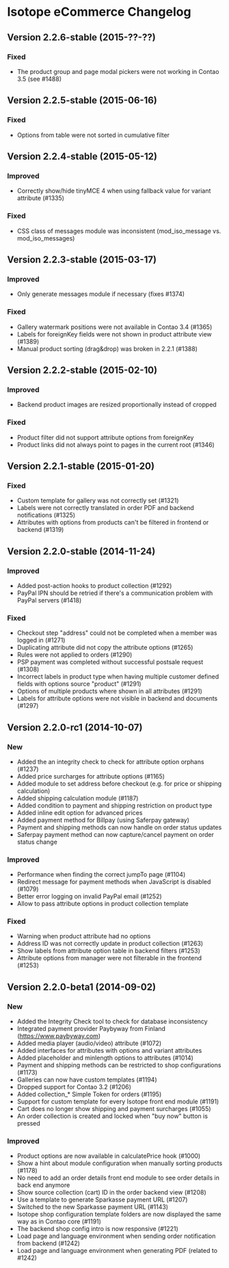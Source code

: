 Isotope eCommerce Changelog
===========================

Version 2.2.6-stable (2015-??-??)
---------------------------------

### Fixed
- The product group and page modal pickers were not working in Contao 3.5 (see #1488)


Version 2.2.5-stable (2015-06-16)
---------------------------------

### Fixed
- Options from table were not sorted in cumulative filter


Version 2.2.4-stable (2015-05-12)
---------------------------------

### Improved
- Correctly show/hide tinyMCE 4 when using fallback value for variant attribute (#1335)

### Fixed
- CSS class of messages module was inconsistent (mod_iso_message vs. mod_iso_messages)


Version 2.2.3-stable (2015-03-17)
---------------------------------

### Improved
- Only generate messages module if necessary (fixes #1374)

### Fixed
- Gallery watermark positions were not available in Contao 3.4 (#1365)
- Labels for foreignKey fields were not shown in product attribute view (#1389)
- Manual product sorting (drag&drop) was broken in 2.2.1 (#1388)


Version 2.2.2-stable (2015-02-10)
---------------------------------

### Improved
- Backend product images are resized proportionally instead of cropped

### Fixed
- Product filter did not support attribute options from foreignKey
- Product links did not always point to pages in the current root (#1346)


Version 2.2.1-stable (2015-01-20)
---------------------------------

### Fixed
- Custom template for gallery was not correctly set (#1321)
- Labels were not correctly translated in order PDF and backend notifications (#1325)
- Attributes with options from products can't be filtered in frontend or backend (#1319)


Version 2.2.0-stable (2014-11-24)
---------------------------------

### Improved
- Added post-action hooks to product collection (#1292)
- PayPal IPN should be retried if there's a communication problem with PayPal servers (#1418)

### Fixed
- Checkout step "address" could not be completed when a member was logged in (#1271)
- Duplicating attribute did not copy the attribute options (#1265)
- Rules were not applied to orders (#1290)
- PSP payment was completed without successful postsale request (#1308)
- Incorrect labels in product type when having multiple customer defined fields with options source "product" (#1291)
- Options of multiple products where shown in all attributes (#1291)
- Labels for attribute options were not visible in backend and documents (#1297)


Version 2.2.0-rc1 (2014-10-07)
--------------------------------

### New
- Added the an integrity check to check for attribute option orphans (#1237)
- Added price surcharges for attribute options (#1165)
- Added module to set address before checkout (e.g. for price or shipping calculation)
- Added shipping calculation module (#1187)
- Added condition to payment and shipping restriction on product type
- Added inline edit option for advanced prices
- Added payment method for Billpay (using Saferpay gateway)
- Payment and shipping methods can now handle on order status updates
- Saferpay payment method can now capture/cancel payment on order status change

### Improved
- Performance when finding the correct jumpTo page (#1104)
- Redirect message for payment methods when JavaScript is disabled (#1079)
- Better error logging on invalid PayPal email (#1252)
- Allow to pass attribute options in product collection template

### Fixed
- Warning when product attribute had no options
- Address ID was not correctly update in product collection (#1263)
- Show labels from attribute option table in backend filters (#1253)
- Attribute options from manager were not filterable in the frontend (#1253)


Version 2.2.0-beta1 (2014-09-02)
--------------------------------

### New
- Added the Integrity Check tool to check for database inconsistency
- Integrated payment provider Paybyway from Finland (https://www.paybyway.com)
- Added media player (audio/video) attribute (#1072)
- Added interfaces for attributes with options and variant attributes
- Added placeholder and minlength options to attributes (#1014)
- Payment and shipping methods can be restricted to shop configurations (#1173)
- Galleries can now have custom templates (#1194)
- Dropped support for Contao 3.2 (#1206)
- Added collection_* Simple Token for orders (#1195)
- Support for custom template for every Isotope front end module (#1191)
- Cart does no longer show shipping and payment surcharges (#1055)
- An order collection is created and locked when "buy now" button is pressed

### Improved
- Product options are now available in calculatePrice hook (#1000)
- Show a hint about module configuration when manually sorting products (#1178)
- No need to add an order details front end module to see order details in back end anymore
- Show source collection (cart) ID in the order backend view (#1208)
- Use a template to generate Sparkasse payment URL (#1207)
- Switched to the new Sparkasse payment URL (#1143)
- Isotope shop configuration template folders are now displayed the same way as in Contao core (#1191)
- The backend shop config intro is now responsive (#1221)
- Load page and language environment when sending order notification from backend (#1242)
- Load page and language environment when generating PDF (related to #1242)
